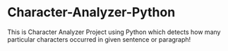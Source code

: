 # Character-Analyzer-Python
This is Character Analyzer Project using Python which detects how many particular characters occurred in given sentence or paragraph!
